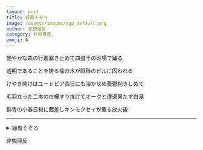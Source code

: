 ```yaml
---
layout: post
title: 緑風そぞろ
image: /assets/images/ogp_default.png
author: 非鋭理反
category: 非鋭理反
emoji: �️
---
```


<div class="tanka-area"><div class="tanka">
<p>艶やかな森の行進塞き止めて四畳半の砂場で踊る</p>

<p>透明であることを誇る楡の木が眼科のビルに囚われる</p>

<p>けやき開けばユートピア西日にも溶かせぬ憂鬱抱きしめて</p>

<p>毛羽立った二本の白樺すり抜けてオークと遭遇果たす白滝</p>

<p>群青の小春日和に茜差しキンモクセイが薫る放火後</p>

</div></div>

---

<details><summary>緑風そぞろ</summary>
艶やかな森の行進塞き止めて四畳半の砂場で踊る<br/>
透明であることを誇る楡の木が眼科のビルに囚われる<br/>
けやき開けばユートピア西日にも溶かせぬ憂鬱抱きしめて<br/>
毛羽立った二本の白樺すり抜けてオークと遭遇果たす白滝<br/>
群青の小春日和に茜差しキンモクセイが薫る放火後<br/>
<br/>

</details>

非鋭理反
